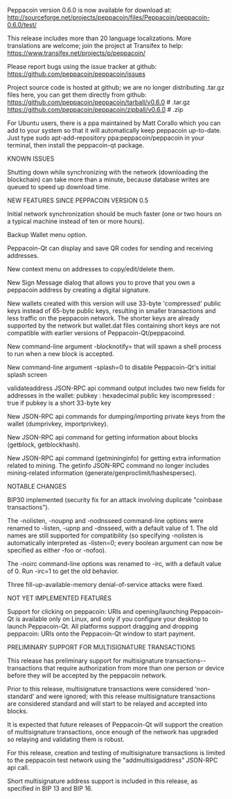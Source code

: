 Peppacoin version 0.6.0 is now available for download at:
http://sourceforge.net/projects/peppacoin/files/Peppacoin/peppacoin-0.6.0/test/

This release includes more than 20 language localizations.
More translations are welcome; join the
project at Transifex to help:
https://www.transifex.net/projects/p/peppacoin/

Please report bugs using the issue tracker at github:
https://github.com/peppacoin/peppacoin/issues

Project source code is hosted at github; we are no longer
distributing .tar.gz files here, you can get them
directly from github:
https://github.com/peppacoin/peppacoin/tarball/v0.6.0  # .tar.gz
https://github.com/peppacoin/peppacoin/zipball/v0.6.0  # .zip

For Ubuntu users, there is a ppa maintained by Matt Corallo which
you can add to your system so that it will automatically keep
peppacoin up-to-date.  Just type
sudo apt-add-repository ppa:peppacoin/peppacoin
in your terminal, then install the peppacoin-qt package.


KNOWN ISSUES

Shutting down while synchronizing with the network
(downloading the blockchain) can take more than a minute,
because database writes are queued to speed up download
time.


NEW FEATURES SINCE PEPPACOIN VERSION 0.5

Initial network synchronization should be much faster
(one or two hours on a typical machine instead of ten or more
hours).

Backup Wallet menu option.

Peppacoin-Qt can display and save QR codes for sending
and receiving addresses.

New context menu on addresses to copy/edit/delete them.

New Sign Message dialog that allows you to prove that you
own a peppacoin address by creating a digital
signature.

New wallets created with this version will
use 33-byte 'compressed' public keys instead of
65-byte public keys, resulting in smaller
transactions and less traffic on the peppacoin
network. The shorter keys are already supported
by the network but wallet.dat files containing
short keys are not compatible with earlier
versions of Peppacoin-Qt/peppacoind.

New command-line argument -blocknotify=<command>
that will spawn a shell process to run <command> 
when a new block is accepted.

New command-line argument -splash=0 to disable
Peppacoin-Qt's initial splash screen

validateaddress JSON-RPC api command output includes
two new fields for addresses in the wallet:
pubkey : hexadecimal public key
iscompressed : true if pubkey is a short 33-byte key

New JSON-RPC api commands for dumping/importing
private keys from the wallet (dumprivkey, importprivkey).

New JSON-RPC api command for getting information about
blocks (getblock, getblockhash).

New JSON-RPC api command (getmininginfo) for getting
extra information related to mining. The getinfo
JSON-RPC command no longer includes mining-related
information (generate/genproclimit/hashespersec).



NOTABLE CHANGES

BIP30 implemented (security fix for an attack involving
duplicate "coinbase transactions").

The -nolisten, -noupnp and -nodnsseed command-line
options were renamed to -listen, -upnp and -dnsseed,
with a default value of 1. The old names are still
supported for compatibility (so specifying -nolisten
is automatically interpreted as -listen=0; every
boolean argument can now be specified as either
-foo or -nofoo).

The -noirc command-line options was renamed to
-irc, with a default value of 0. Run -irc=1 to
get the old behavior.

Three fill-up-available-memory denial-of-service
attacks were fixed.


NOT YET IMPLEMENTED FEATURES

Support for clicking on peppacoin: URIs and
opening/launching Peppacoin-Qt is available only on Linux,
and only if you configure your desktop to launch
Peppacoin-Qt. All platforms support dragging and dropping
peppacoin: URIs onto the Peppacoin-Qt window to start
payment.


PRELIMINARY SUPPORT FOR MULTISIGNATURE TRANSACTIONS

This release has preliminary support for multisignature
transactions-- transactions that require authorization
from more than one person or device before they
will be accepted by the peppacoin network.

Prior to this release, multisignature transactions
were considered 'non-standard' and were ignored;
with this release multisignature transactions are
considered standard and will start to be relayed
and accepted into blocks.

It is expected that future releases of Peppacoin-Qt
will support the creation of multisignature transactions,
once enough of the network has upgraded so relaying
and validating them is robust.

For this release, creation and testing of multisignature
transactions is limited to the peppacoin test network using
the "addmultisigaddress" JSON-RPC api call.

Short multisignature address support is included in this
release, as specified in BIP 13 and BIP 16.
